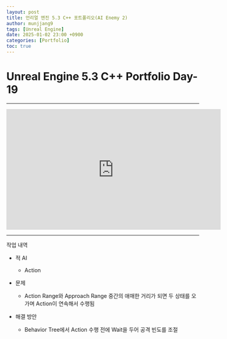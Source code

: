 ```yaml
---
layout: post
title: 언리얼 엔진 5.3 C++ 포트폴리오(AI Enemy 2)
author: munjjang9
tags: [Unreal Engine]
date: 2025-01-02 23:00 +0900
categories: [Portfolio]
toc: true
---
```


# Unreal Engine 5.3 C++ Portfolio Day-19

---

<iframe width="560" height="315" src="https://www.youtube.com/embed/OayisDgxTzo?si=OfQWacgq7XoFWohn" title="YouTube video player" frameborder="0" allow="accelerometer; autoplay; clipboard-write; encrypted-media; gyroscope; picture-in-picture; web-share" referrerpolicy="strict-origin-when-cross-origin" allowfullscreen></iframe>

---

작업 내역

- 적 AI
    - Action

- 문제
    - Action Range와 Approach Range 중간의 애매한 거리가 되면 두 상태를 오가며 Action이 연속해서 수행됨

- 해결 방안
    - Behavior Tree에서 Action 수행 전에 Wait을 두어 공격 빈도를 조절